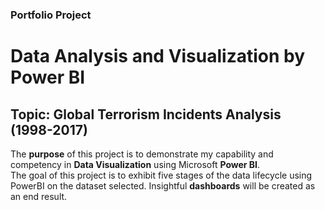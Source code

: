 ### Portfolio Project
# Data Analysis and Visualization by Power BI
## Topic: Global Terrorism Incidents Analysis (1998-2017)

The **purpose** of this project is to demonstrate my capability and competency in **Data Visualization** using Microsoft **Power BI**.<br>
The goal of this project is to exhibit five stages of the data lifecycle using PowerBI on the dataset selected.
Insightful **dashboards** will be created as an end result.
